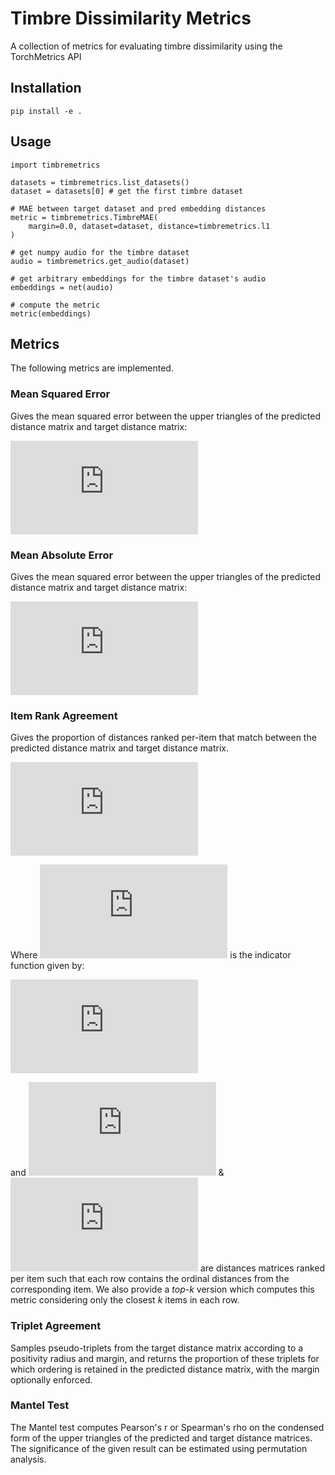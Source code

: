 # Timbre Dissimilarity Metrics
A collection of metrics for evaluating timbre dissimilarity using the TorchMetrics API

## Installation
`pip install -e .`

## Usage
```
import timbremetrics

datasets = timbremetrics.list_datasets()
dataset = datasets[0] # get the first timbre dataset

# MAE between target dataset and pred embedding distances
metric = timbremetrics.TimbreMAE(
    margin=0.0, dataset=dataset, distance=timbremetrics.l1
)

# get numpy audio for the timbre dataset
audio = timbremetrics.get_audio(dataset)

# get arbitrary embeddings for the timbre dataset's audio
embeddings = net(audio)

# compute the metric
metric(embeddings)

```

## Metrics

The following metrics are implemented.

### Mean Squared Error

Gives the mean squared error between the upper triangles of the predicted distance matrix and target distance matrix:

![Mean squared error equation](https://latex.codecogs.com/png.latex?%5Ctext%7BMSE%7D%28D_X%2CD_Y%29%20%3D%20%5Cfrac%7B2%7D%7Bn%28n-1%29%7D%5Csum_%7Bi%3D1%7D%5En%5Csum_%7Bj%3Di&plus;1%7D%5E%7Bn%7D%28D_X-D_Y%29%5E2)

### Mean Absolute Error

Gives the mean squared error between the upper triangles of the predicted distance matrix and target distance matrix:

![Mean absolute error equation](https://latex.codecogs.com/png.latex?%5Ctext%7BMAE%7D%28D_X%2CD_Y%29%20%3D%20%5Cfrac%7B2%7D%7Bn%28n-1%29%7D%5Csum_%7Bi%3D1%7D%5En%5Csum_%7Bj%3Di&plus;1%7D%5E%7Bn%7D%7CD_X-D_Y%7C)

### Item Rank Agreement

Gives the proportion of distances ranked per-item that match between the predicted distance matrix and target distance matrix.

![Item rank agreement equation](https://latex.codecogs.com/png.latex?%5Ctext%7BIRA%7D%28R_X%2CR_Y%29%20%3D%20%5Cfrac%7B1%7D%7Bn%5E2%20-%20n%7D%5Cleft%5B%5Csum_%7Bi%3D1%7D%5En%5Csum_%7Bj%3D1%7D%5E%7Bn%7D%5Cleft%28%201_%7B%5C%7B0%5C%7D%7D%28R_X_%7Bi%2Cj%7D-R_Y_%7Bi%2Cj%7D%29%20%5Cright%20%29%20-n%20%5Cright%5D)

Where ![idf](https://latex.codecogs.com/png.latex?1_A%28x%29) is the indicator function given by:

![Indicator function](https://latex.codecogs.com/png.latex?1_A%28x%29%20%3A%3D%20%5Cbegin%7Bcases%7D%201%20%5Cquad%20%5Ctext%7Bif%20%7D%20x%20%5Cin%20A%20%5C%5C%200%20%5Cquad%20%5Ctext%7Bif%20%7D%20x%20%5Cnotin%20A%20%5C%20%5Cend%7Bcases%7D)

and ![R_X](https://latex.codecogs.com/png.latex?R_X) & ![R_Y](https://latex.codecogs.com/png.latex?R_Y) are distances matrices ranked per item such that each row contains the ordinal distances from the corresponding item. We also provide a _top-k_ version which computes this metric considering only the closest _k_ items in each row.

### Triplet Agreement

Samples pseudo-triplets from the target distance matrix according to a positivity radius and margin, and returns the proportion of these triplets for which ordering is retained in the predicted distance matrix, with the margin optionally enforced.

### Mantel Test

The Mantel test computes Pearson's r or Spearman's rho on the condensed form of the upper triangles of the predicted and target distance matrices. The significance of the given result can be estimated using permutation analysis.
